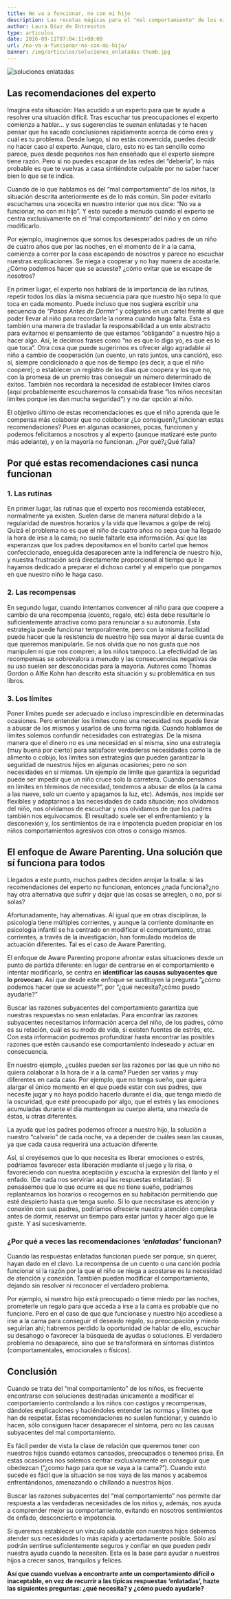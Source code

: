 ```yaml
---
title: No va a funcionar, no con mi hijo
description: Las recetas mágicas para el "mal comportamiento" de los niños no existen, pero sí hay algunas bases que pueden ayudarte a prevenir comportamientos no deseados y además funcionan para toda la familia. 
author: Laura Díaz de Entresotos
type: articulos
date: 2016-09-11T07:04:11+00:00
url: /no-va-a-funcionar-no-con-mi-hijo/
banner: /img/articulos/soluciones_enlatadas-thumb.jpg
---
```

![soluciones enlatadas][pic1]
## Las recomendaciones del experto

Imagina esta situación: Has acudido a un experto para que te ayude a resolver una situación difícil. Tras escuchar tus preocupaciones el experto comienza a hablar&#8230; y sus sugerencias te suenan enlatadas y te hacen pensar que ha sacado conclusiones rápidamente acerca de cómo eres y cuál es tu problema. Desde luego, si no estás convencida, puedes decidir no hacer caso al experto. Aunque, claro, esto no es tan sencillo como parece, pues desde pequeños nos han enseñado que el experto siempre tiene razón. Pero si no puedes escapar de las redes del “debería”, lo más probable es que te vuelvas a casa sintiéndote culpable por no saber hacer bien lo que se te indica.

Cuando de lo que hablamos es del “mal comportamiento” de los niños, la situación descrita anteriormente es de lo más común. Sin poder evitarlo escuchamos una vocecita en nuestro interior que nos dice: “No va a funcionar, no con mi hijo”. Y esto sucede a menudo cuando el experto se centra exclusivamente en el “mal comportamiento” del niño y en cómo modificarlo.

Por ejemplo, imaginemos que somos los desesperados padres de un niño de cuatro años que por las noches, en el momento de ir a la cama, comienza a correr por la casa escapando de nosotros y parece no escuchar nuestras explicaciones. Se niega a cooperar y no hay manera de acostarle. ¿Cómo podemos hacer que se acueste? ¿cómo evitar que se escape de nosotros?

En primer lugar, el experto nos hablará de la importancia de las rutinas, repetir todos los días la misma secuencia para que nuestro hijo sepa lo que toca en cada momento. Puede incluso que nos sugiera escribir una secuencia de _“Pasos Antes de Dormir”_ y colgarlos en un cartel frente al que poder llevar al niño para recordarle la norma cuando haga falta. Esta es también una manera de trasladar la responsabilidad a un ente abstracto para evitarnos el pensamiento de que estamos “obligando” a nuestro hijo a hacer algo. Así, le decimos frases como “no es que lo diga yo, es que es lo que toca”. Otra cosa que puede sugerirnos es ofrecer algo agradable al niño a cambio de cooperación (un cuento, un rato juntos, una canción), eso sí, siempre condicionado a que nos de tiempo (es decir, a que el niño coopere); o establecer un registro de los días que coopera y los que no, con la promesa de un premio tras conseguir un número determinado de éxitos. También nos recordará la necesidad de establecer límites claros (aquí probablemente escucharemos la consabida frase “los niños necesitan límites porque les dan mucha seguridad”) y no dar opción al niño.

El objetivo último de estas recomendaciones es que el niño aprenda que le compensa más colaborar que no colaborar ¿Lo consiguen?¿funcionan estas recomendaciones? Pues en algunas ocasiones, pocas, funcionan y podemos felicitarnos a nosotros y al experto (aunque matizaré este punto más adelante), y en la mayoría no funcionan. ¿Por qué?¿Qué falla?

## Por qué estas recomendaciones casi nunca funcionan

### 1. Las rutinas

En primer lugar, las rutinas que el experto nos recomienda establecer, normalmente ya existen. Suelen darse de manera natural debido a la regularidad de nuestros horarios y la vida que llevamos a golpe de reloj. Quizá el problema no es que el niño de cuatro años no sepa que ha llegado la hora de irse a la cama; no suele faltarle esa información. Así que las esperanzas que los padres depositamos en el bonito cartel que hemos confeccionado, enseguida desaparecen ante la indiferencia de nuestro hijo, y nuestra frustración será directamente proporcional al tiempo que le hayamos dedicado a preparar el dichoso cartel y al empeño que pongamos en que nuestro niño le haga caso.

### 2. Las recompensas

En segundo lugar, cuando intentamos convencer al niño para que coopere a cambio de una recompensa (cuento, regalo, etc) ésta debe resultarle lo suficientemente atractiva como para renunciar a su autonomía. Esta estrategia puede funcionar temporalmente, pero con la misma facilidad puede hacer que la resistencia de nuestro hijo sea mayor al darse cuenta de que queremos manipularle. Se nos olvida que no nos gusta que nos manipulen ni que nos compren; a los niños tampoco. La efectividad de las recompensas se sobrevalora a menudo y las consecuencias negativas de su uso suelen ser desconocidas para la mayoría. Autores como Thomas Gordon o Alfie Kohn han descrito esta situación y su problemática en sus libros.

### 3. Los límites

Poner límites puede ser adecuado e incluso imprescindible en determinadas ocasiones. Pero entender los límites como una necesidad nos puede llevar a abusar de los mismos y usarlos de una forma rígida. Cuando hablamos de límites solemos confundir necesidades con estrategias. De la misma manera que el dinero no es una necesidad en sí misma, sino una estrategia (muy buena por cierto) para satisfacer verdaderas necesidades como la de alimento o cobijo, los límites son estrategias que pueden garantizar la seguridad de nuestros hijos en algunas ocasiones; pero no son necesidades en sí mismas. Un ejemplo de límite que garantiza la seguridad puede ser impedir que un niño cruce solo la carretera. Cuando pensamos en límites en términos de necesidad, tendemos a abusar de ellos (a la cama a las nueve, solo un cuento y apagamos la luz, etc). Además, nos impide ser flexibles y adaptarnos a las necesidades de cada situación; nos olvidamos del niño, nos olvidamos de escuchar y nos olvidamos de que los padres también nos equivocamos. El resultado suele ser el enfrentamiento y la desconexión y, los sentimientos de ira e impotencia pueden propiciar en los niños comportamientos agresivos con otros o consigo mismos.

## El enfoque de Aware Parenting. Una solución que sí funciona para todos

Llegados a este punto, muchos padres deciden arrojar la toalla: si las recomendaciones del experto no funcionan, entonces ¿nada funciona?¿no hay otra alternativa que sufrir y dejar que las cosas se arreglen, o no, por sí solas?

Afortunadamente, hay alternativas. Al igual que en otras disciplinas, la psicología tiene múltiples corrientes, y aunque la corriente dominante en psicología infantil se ha centrado en modificar el comportamiento, otras corrientes, a través de la investigación, han formulado modelos de actuación diferentes. Tal es el caso de Aware Parenting.

El enfoque de Aware Parenting propone afrontar estas situaciones desde un punto de partida diferente: en lugar de centrarse en el comportamiento e intentar modificarlo, se centra en **identificar las causas subyacentes que lo provocan**. Así que desde este enfoque se sustituyen la pregunta “¿cómo podemos hacer que se acueste?”, por “¿qué necesita?¿cómo puedo ayudarle?”

Buscar las razones subyacentes del comportamiento garantiza que nuestras respuestas no sean enlatadas. Para encontrar las razones subyacentes necesitamos información acerca del niño, de los padres, cómo es su relación, cuál es su modo de vida, si existen fuentes de estrés, etc. Con esta información podremos profundizar hasta encontrar las posibles razones que estén causando ese comportamiento indeseado y actuar en consecuencia.

En nuestro ejemplo, ¿cuáles pueden ser las razones por las que un niño no quiera colaborar a la hora de ir a la cama? Pueden ser varias y muy diferentes en cada caso. Por ejemplo, que no tenga sueño, que quiera alargar el único momento en el que puede estar con sus padres, que necesite jugar y no haya podido hacerlo durante el día, que tenga miedo de la oscuridad, que esté preocupado por algo, que el estrés y las emociones acumuladas durante el día mantengan su cuerpo alerta, una mezcla de éstas, u otras diferentes.

La ayuda que los padres podemos ofrecer a nuestro hijo, la solución a nuestro “calvario” de cada noche, va a depender de cuáles sean las causas, ya que cada causa requerirá una actuación diferente.

Así, si creyésemos que lo que necesita es liberar emociones o estrés, podríamos favorecer esta liberación mediante el juego y la risa, o favoreciendo con nuestra aceptación y escucha la expresión del llanto y el enfado. (De nada nos servirían aquí las respuestas enlatadas). Si pensásemos que lo que ocurre es que no tiene sueño, podríamos replantearnos los horarios o recogernos en su habitación permitiendo que esté despierto hasta que tenga sueño. Si lo que necesitase es atención y conexión con sus padres, podríamos ofrecerle nuestra atención completa antes de dormir, reservar un tiempo para estar juntos y hacer algo que le guste. Y así sucesivamente.

### ¿Por qué a veces las recomendaciones _‘enlatadas’_ funcionan?

Cuando las respuestas enlatadas funcionan puede ser porque, sin querer, hayan dado en el clavo. La recompensa de un cuento o una canción podría funcionar si la razón por la que el niño se niega a acostarse es la necesidad de atención y conexión. También pueden modificar el comportamiento, dejando sin resolver ni reconocer el verdadero problema.

Por ejemplo, si nuestro hijo está preocupado o tiene miedo por las noches, prometerle un regalo para que acceda a irse a la cama es probable que no funcione. Pero en el caso de que que funcionase y nuestro hijo accediese a irse a la cama para conseguir el deseado regalo, su preocupación y miedo seguirían ahí; habremos perdido la oportunidad de hablar de ello, escuchar su desahogo o favorecer la búsqueda de ayudas o soluciones. El verdadero problema no desaparece, sino que se transformará en síntomas distintos (comportamentales, emocionales o físicos).

## Conclusión

Cuando se trata del “mal comportamiento” de los niños, es frecuente encontrarse con soluciones destinadas únicamente a modificar el comportamiento controlando a los niños con castigos y recompensas, dándoles explicaciones y haciéndoles entender las normas y límites que han de respetar. Estas recomendaciones no suelen funcionar, y cuando lo hacen, sólo consiguen hacer desaparecer el síntoma, pero no las causas subyacentes del mal comportamiento.

Es fácil perder de vista la clase de relación que queremos tener con nuestros hijos cuando estamos cansados, preocupados o tenemos prisa. En estas ocasiones nos solemos centrar exclusivamente en conseguir que obedezcan (“¿como hago para que se vaya a la cama?”). Cuando esto sucede es fácil que la situación se nos vaya de las manos y acabemos enfrentándonos, amenazando o chillando a nuestros hijos.

Buscar las razones subyacentes del “mal comportamiento” nos permite dar respuesta a las verdaderas necesidades de los niños y, además, nos ayuda a comprender mejor su comportamiento, evitando en nosotros sentimientos de enfado, desconcierto e impotencia.

Si queremos establecer un vínculo saludable con nuestros hijos debemos atender sus necesidades lo más rápida y acertadamente posible. Sólo así podrán sentirse suficientemente seguros y confiar en que pueden pedir nuestra ayuda cuando la necesiten. Esta es la base para ayudar a nuestros hijos a crecer sanos, tranquilos y felices.

**Así que cuando vuelvas a encontrarte ante un comportamiento difícil o inaceptable, en vez de recurrir a las típicas respuestas ‘enlatadas’, hazte las siguientes preguntas: ¿qué necesita? y ¿cómo puedo ayudarle?**

 [pic1]: /img/articulos/soluciones_enlatadas.jpg